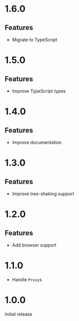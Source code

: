 # 1.6.0

## Features

- Migrate to TypeScript

# 1.5.0

## Features

- Improve TypeScript types

# 1.4.0

## Features

- Improve documentation

# 1.3.0

## Features

- Improve tree-shaking support

# 1.2.0

## Features

- Add browser support

# 1.1.0

- Handle `Proxy`s

# 1.0.0

Initial release

